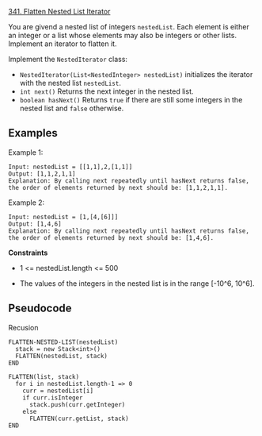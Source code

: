 [341. Flatten Nested List Iterator](https://leetcode.com/problems/flatten-nested-list-iterator/)

You are givend a nested list of integers `nestedList`. Each element is either an integer or a list whose elements may also be integers or other lists. Implement an iterator to flatten it.

Implement the `NestedIterator` class:

-   `NestedIterator(List<NestedInteger> nestedList)` initializes the iterator with the nested list `nestedList`.
-   `int next()` Returns the next integer in the nested list.
-   `boolean hasNext()` Returns `true` if there are still some integers in the nested list and `false` otherwise.

## Examples

Example 1:

```
Input: nestedList = [[1,1],2,[1,1]]
Output: [1,1,2,1,1]
Explanation: By calling next repeatedly until hasNext returns false, the order of elements returned by next should be: [1,1,2,1,1].
```

Example 2:

```
Input: nestedList = [1,[4,[6]]]
Output: [1,4,6]
Explanation: By calling next repeatedly until hasNext returns false, the order of elements returned by next should be: [1,4,6].
```

**Constraints**

-   1 <= nestedList.length <= 500

-   The values of the integers in the nested list is in the range [-10^6, 10^6].

## Pseudocode

Recusion

```
FLATTEN-NESTED-LIST(nestedList)
  stack = new Stack<int>()
  FLATTEN(nestedList, stack)
END

FLATTEN(list, stack)
  for i in nestedList.length-1 => 0
    curr = nestedList[i]
    if curr.isInteger
      stack.push(curr.getInteger)
    else
      FLATTEN(curr.getList, stack)
END
```
